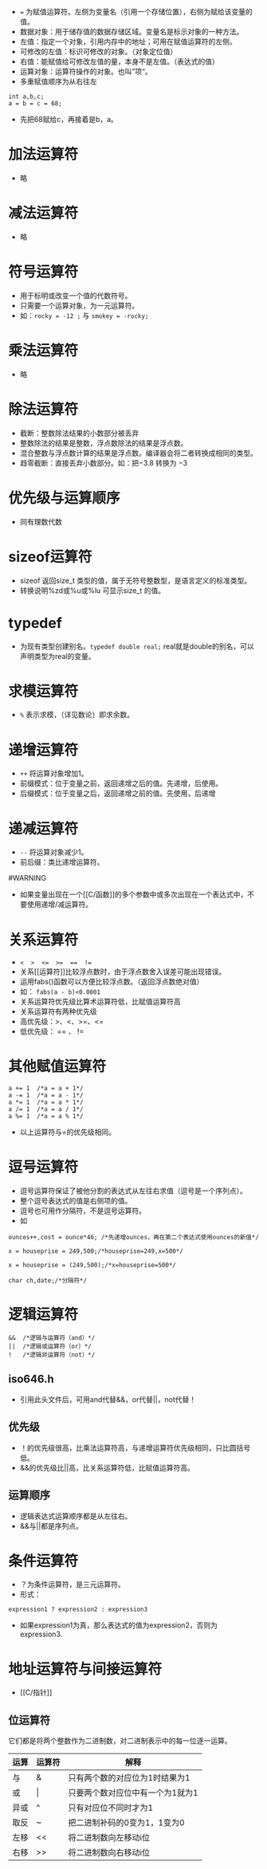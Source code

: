 

- `=` 为赋值运算符。左侧为变量名（引用一个存储位置），右侧为赋给该变量的值。 
- 数据对象：用于储存值的数据存储区域。变量名是标示对象的一种方法。
- 左值：指定一个对象，引用内存中的地址；可用在赋值运算符的左侧。
- 可修改的左值：标识可修改的对象。（对象定位值）
- 右值：能赋值给可修改左值的量，本身不是左值。（表达式的值）
- 运算对象：运算符操作的对象。也叫”项“。
- 多重赋值顺序为从右往左
```
int a,b,c;
a = b = c = 68;
```
- 先把68赋给c，再接着是b，a。

# 加法运算符

 - 略
# 减法运算符

- 略

# 符号运算符

- 用于标明或改变一个值的代数符号。
- 只需要一个运算对象，为一元运算符。
- 如：`rocky = -12 ;` 与 `smokey = -rocky;` 

# 乘法运算符

- 略

# 除法运算符

- 截断：整数除法结果的小数部分被丢弃
- 整数除法的结果是整数，浮点数除法的结果是浮点数。
- 混合整数与浮点数计算的结果是浮点数。编译器会将二者转换成相同的类型。
- 趋零截断：直接丢弃小数部分。如：把$-3.8$ 转换为 $-3$ 

# 优先级与运算顺序

- 同有理数代数

# sizeof运算符

- sizeof 返回size_t 类型的值，属于无符号整数型，是语言定义的标准类型。
- 转换说明%zd或%u或%lu 可显示size_t 的值。

# typedef 

- 为现有类型创建别名。`typedef double real;` real就是double的别名，可以声明类型为real的变量。

# 求模运算符

- `%` 表示求模，（详见数论）即求余数。


# 递增运算符

- `++` 将运算对象增加1。
- 前缀模式：位于变量之前，返回递增之后的值。先递增，后使用。
- 后缀模式：位于变量之后，返回递增之前的值。先使用，后递增

# 递减运算符

- `--` 将运算对象减少1。
- 前后缀：类比递增运算符。


#WARNING
- 如果变量出现在一个[[C/函数]]的多个参数中或多次出现在一个表达式中，不要使用递增/减运算符。

# 关系运算符

 -  `<  >  <=  >=  ==  !=`
 -  关系[[运算符]]比较浮点数时，由于浮点数舍入误差可能出现错误。
 - 运用fabs()函数可以方便比较浮点数。（返回浮点数绝对值）
 -  如： `fabs(a - b)<0.0001` 
 - 关系运算符优先级比算术运算符低，比赋值运算符高
 - 关系运算符有两种优先级
 - 高优先级：>、<、>=、<=
 - 低优先级： == 、 !=


# 其他赋值运算符

```
a += 1  /*a = a + 1*/
a -= 1  /*a = a - 1*/
a *= 1  /*a = a * 1*/
a /= 1  /*a = a / 1*/
a %= 1  /*a = a % 1*/
```
- 以上运算符与=的优先级相同。

# 逗号运算符

- 逗号运算符保证了被他分割的表达式从左往右求值（逗号是一个序列点）。
- 整个逗号表达式的值是右侧项的值。
- 逗号也可用作分隔符，不是逗号运算符。
- 如
```
ounces++,cost = ounce*46; /*先递增ounces，再在第二个表达式使用ounces的新值*/

x = houseprise = 249,500;/*houseprise=249,x=500*/

x = houseprise = (249,500);/*x=houseprise=500*/

char ch,date;/*分隔符*/
```

# 逻辑运算符

```
&&  /*逻辑与运算符（and）*/
||  /*逻辑或运算符（or）*/
!   /*逻辑非运算符（not）*/
```

## iso646.h 

- 引用此头文件后，可用and代替&&，or代替||，not代替！

## 优先级

- ！的优先级很高，比乘法运算符高，与递增运算符优先级相同，只比圆括号低。
- &&的优先级比||高，比关系运算符低，比赋值运算符高。

## 运算顺序

- 逻辑表达式运算顺序都是从左往右。
- &&与||都是序列点。

# 条件运算符

- ？为条件运算符，是三元运算符。
- 形式：

```
expression1 ? expression2 : expression3
```

- 如果expression1为真，那么表达式的值为expression2，否则为expression3.

# 地址运算符与间接运算符

- [[C/指针]]

## 位运算符

它们都是将两个整数作为二进制数，对二进制表示中的每一位逐一运算。

| **运算** | **运算符** | **解释**            |
| ------ | ------- | ----------------- |
| 与      | &       | 只有两个数的对应位为1时结果为1  |
| 或      | \|      | 只要两个数对应位中有一个为1就为1 |
| 异或     | ^       | 只有对应位不同时才为1       |
| 取反     | ~       | 把二进制补码的0变为1，1变为0  |
| 左移     | <<      | 将二进制数向左移动i位       |
| 右移     | >>      | 将二进制数向右移动i位       |
